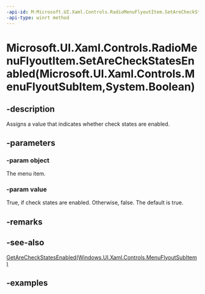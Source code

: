 ```yaml
---
-api-id: M:Microsoft.UI.Xaml.Controls.RadioMenuFlyoutItem.SetAreCheckStatesEnabled(Microsoft.UI.Xaml.Controls.MenuFlyoutSubItem,System.Boolean)
-api-type: winrt method
---
```


# Microsoft.UI.Xaml.Controls.RadioMenuFlyoutItem.SetAreCheckStatesEnabled(Microsoft.UI.Xaml.Controls.MenuFlyoutSubItem,System.Boolean)

<!--
public static void SetAreCheckStatesEnabled (Microsoft.UI.Xaml.Controls.MenuFlyoutSubItem object, bool value);
-->


## -description

Assigns a value that indicates whether check states are enabled.

## -parameters

### -param object

The menu item.

### -param value

True, if check states are enabled. Otherwise, false. The default is true.

## -remarks

## -see-also

[GetAreCheckStatesEnabled(Windows.UI.Xaml.Controls.MenuFlyoutSubItem)](radiomenuflyoutitem_getarecheckstatesenabled_572499044.md)

## -examples


